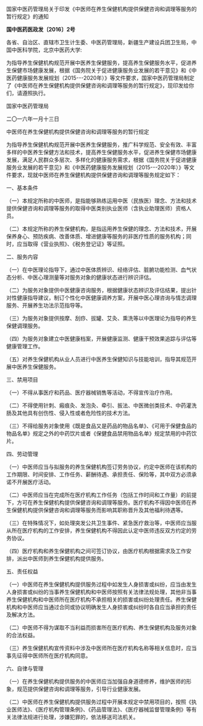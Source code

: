 国家中医药管理局关于印发《中医师在养生保健机构提供保健咨询和调理等服务的暂行规定》的通知

**国中医药医政发〔2016〕2号**

各省、自治区、直辖市卫生计生委、中医药管理局，新疆生产建设兵团卫生局，中国中医科学院，北京中医药大学:

为指导养生保健机构规范开展中医养生保健服务，提高养生保健服务水平，促进养生保健市场健康发展，根据《国务院关于促进健康服务业发展的若干意见》和《中医药健康服务发展规划（2015---2020年）》等文件要求，国家中医药管理局制定了《中医师在养生保健机构提供保健咨询和调理等服务的暂行规定》，现印发给你们，请遵照执行。

国家中医药管理局

二〇一六年一月十三日

中医师在养生保健机构提供保健咨询和调理等服务的暂行规定

为指导养生保健机构规范开展中医养生保健服务，推广科学规范、安全有效、丰富多样的中医养生保健方法和技术，提高养生保健服务水平，促进养生保健市场健康发展，满足人民群众多层次、多样化的健康服务需求，根据《国务院关于促进健康服务业发展的若干意见》和《中医药健康服务发展规划（2015---2020年）》等文件要求，现就中医师在养生保健机构提供保健咨询和调理等服务规定如下：

一、基本条件

（一）本规定所称的中医师，是指能够熟练运用中医（民族医）理念、方法和技术提供保健咨询和调理等服务的取得中医类别执业医师（含执业助理医师）资格人员。

（二）本规定所称的养生保健机构，是指运用养生保健的理念、方法和技术，开展保养身心、预防疾病、改善体质、增进健康等服务的非医疗性质的服务机构；同时，应当取得《营业执照》、《税务登记证》等证照。

二、服务内容

（一）在中医理论指导下，通过中医体质辨识、经络评估、脏腑功能检测、血气状态分析、中医心理测量等对服务对象的健康状态进行辨识评估。

（二）为服务对象提供中医健康咨询服务，根据健康状态辨识及评估结果，提出针对性健康指导建议，制订个性化中医健康调养方案，开展中医心理咨询与情志调理服务、开展养生功法示范指导等。

（三）为服务对象提供按摩、刮痧、拔罐、艾灸、熏洗等以中医理论为指导的养生保健调理服务。

（四）为服务对象建立中医健康档案，开展健康监测、健康干预效果追踪与评估等健康管理工作。

（五）对养生保健机构从业人员进行中医养生保健知识与技能培训，指导其规范开展中医养生保健服务。

三、禁用项目

（一）不得从事医疗和药品、医疗器械销售等活动，不得宣传治疗作用。

（二）不得使用针刺、瘢痕灸、发泡灸、牵引、扳法、中医微创类技术、中药灌洗肠及其他具有创伤性、侵入性或者危险性的技术方法。

（三）不得给服务对象使用《既是食品又是药品的物品名单》、《可用于保健食品的物品名单》规定之外的中药饮片或者《保健食品禁用物品名单》规定禁用的中药饮片。

四、劳动管理

（一）中医师应当与拟服务的养生保健机构签订劳务协议，约定中医师在该机构的工作期限、时间安排、工作任务、薪酬待遇、承担责任、保险等，其中双方必须承诺不开展医疗活动。

（二）中医师应当在完成所在医疗机构工作任务（包括工作时间和工作量）的前提下，方可在养生保健机构提供保健咨询和调理等服务。医疗机构不得因中医师在养生保健机构提供保健咨询和调理等服务而影响其职称晋升及其他福利待遇等。

（三）在特殊情况下，如处理突发公共卫生事件、紧急医疗救治等，中医师应当服从所在医疗机构的工作安排，养生保健机构不得因此认定中医师违反双方约定的劳务协议。

（四）医疗机构和养生保健机构之间可签订协议，由医疗机构根据需求及工作安排，派出中医师到养生保健机构提供服务。

五、责任权益

（一）中医师在养生保健机构提供服务过程中如发生人身损害或纠纷，应当由发生人身损害或纠纷的当事养生保健机构和中医师按照有关法律法规处理，其他非当事养生保健机构和中医师所在医疗机构不承担相关的损害或纠纷处理责任。养生保健机构和中医师应当通过合同或协议明确发生人身损害或纠纷时各自应当承担的责任及解决方法。

（二）中医师不得为谋取不当利益而损害所在医疗机构、养生保健机构及服务对象的合法权益。

（三）养生保健机构宣传资料中涉及中医师所在医疗机构名称等相关信息时，应当事先征得中医师所在医疗机构同意。

六、自律与管理

（一）在养生保健机构提供服务的中医师应当加强自身道德修养，维护医师的形象，规范提供保健咨询和调理等服务，引导行业健康发展。

（二）中医师在养生保健机构提供服务过程中开展本规定中禁用项目的，按照《执业医师法》、《医疗机构管理条例》、《药品管理法》、《医疗器械监督管理条例》等有关法律法规进行处理，涉嫌犯罪的，依法移送司法机关。